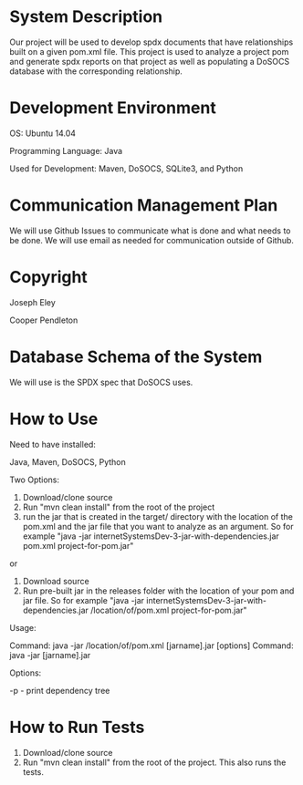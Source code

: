 # System Description

Our project will be used to develop spdx documents that have relationships built on a given pom.xml file. This project is used to analyze a project pom and generate spdx reports on that project as well as populating a DoSOCS database with the corresponding relationship. 

# Development Environment

OS: Ubuntu 14.04

Programming Language: Java

Used for Development: Maven, DoSOCS, SQLite3, and Python

# Communication Management Plan

We will use Github Issues to communicate what is done and what needs to be done. We will use email as needed for communication outside of Github.

# Copyright

Joseph Eley

Cooper Pendleton

# Database Schema of the System

We will use is the SPDX spec that DoSOCS uses.


# How to Use

Need to have installed:

Java, Maven, DoSOCS, Python

Two Options:

1. Download/clone source
2. Run "mvn clean install" from the root of the project
3. run the jar that is created in the target/ directory with the location of the pom.xml and the jar file that you want to analyze as an argument. So for example "java -jar internetSystemsDev-3-jar-with-dependencies.jar pom.xml project-for-pom.jar"

or 

1. Download source
2. Run pre-built jar in the releases folder with the location of your pom and jar file. So for example "java -jar internetSystemsDev-3-jar-with-dependencies.jar /location/of/pom.xml project-for-pom.jar"

Usage:

Command: java -jar /location/of/pom.xml \[jarname\].jar \[options\]
Command: java -jar \[jarname\].jar

Options: 

-p - print dependency tree

# How to Run Tests

1. Download/clone source
2. Run "mvn clean install" from the root of the project. This also runs the tests. 
